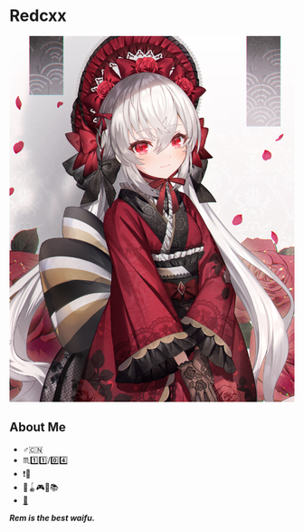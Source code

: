 # Redcxx

![nian](https://github.com/Redcxx/Redcxx/blob/master/images/83370853_p0.jpg?raw=true)

## About Me
- :male_sign::cn:
- :scorpius::one::one:/:zero::four:
- :exclamation::underage:
- :ping_pong::yo_yo::video_game::musical_note::books:
- [:email:](mailto:weilue.luo@student.manchester.ac.uk)



***Rem is the best waifu.***
